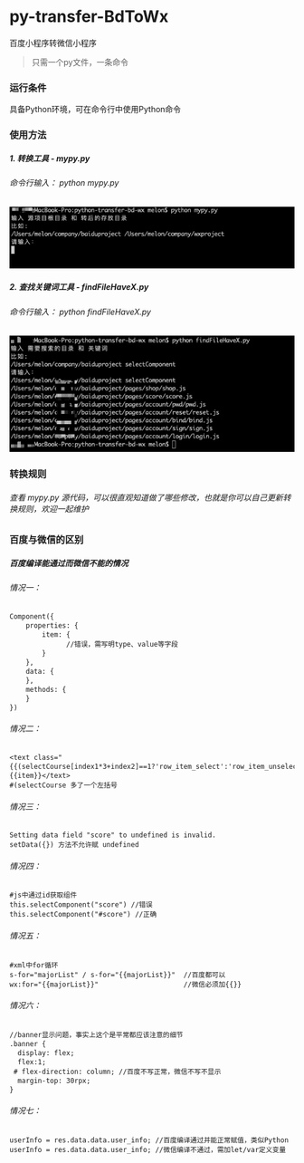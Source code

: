 # py-transfer-BdToWx
百度小程序转微信小程序


> 只需一个py文件，一条命令


### 运行条件
具备Python环境，可在命令行中使用Python命令

### 使用方法

##### 1. 转换工具 - mypy.py

###### 命令行输入： python mypy.py

![](pic/demo1.png)

##### 2. 查找关键词工具 - findFileHaveX.py

###### 命令行输入： python findFileHaveX.py

![](pic/demo2.png)

### 转换规则

###### 查看 mypy.py 源代码，可以很直观知道做了哪些修改，也就是你可以自己更新转换规则，欢迎一起维护

### 百度与微信的区别

##### 百度编译能通过而微信不能的情况
###### 情况一：
```
Component({
    properties: {
        item: {
              //错误，需写明type、value等字段
        }
    },
    data: {
    },
    methods: {
    }
})
```

###### 情况二：
```
<text class="{{(selectCourse[index1*3+index2]==1?'row_item_select':'row_item_unselect'}}">{{item}}</text>
#(selectCourse 多了一个左括号
```
###### 情况三：
```
Setting data field "score" to undefined is invalid.
setData({}) 方法不允许赋 undefined
```
###### 情况四：
```
#js中通过id获取组件
this.selectComponent("score") //错误
this.selectComponent("#score") //正确
```
###### 情况五：
```
#xml中for循环
s-for="majorList" / s-for="{{majorList}}"  //百度都可以
wx:for="{{majorList}}"                     //微信必须加{{}}
```
###### 情况六：
```
//banner显示问题，事实上这个是平常都应该注意的细节
.banner {
  display: flex;
  flex:1;
 # flex-direction: column; //百度不写正常，微信不写不显示
  margin-top: 30rpx;
}
```
###### 情况七：
```
userInfo = res.data.data.user_info; //百度编译通过并能正常赋值，类似Python
userInfo = res.data.data.user_info; //微信编译不通过，需加let/var定义变量
```

